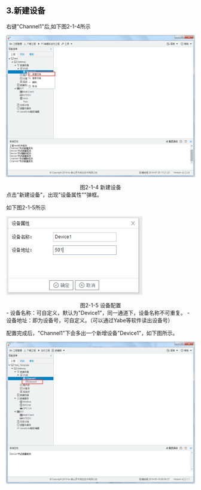 ## 3.新建设备

右键"Channel1"后,如下图2-1-4所示   

![](assets/新建设备.png)

<center>图2-1-4 新建设备</center>
点击"新建设备"，出现"设备属性""弹框。

如下图2-1-5所示

![](assets/设备配置.png)

<center>图2-1-5 设备配置</center>
- 设备名称：可自定义，默认为"Device1"，同一通道下，设备名称不可重复。
- 设备地址：即为设备号，可自定义。（可以通过Yabe等软件读出设备号）

配置完成后，"Channel1"下会多出一个新增设备"Device1"，如下图所示。

![](../../assets/Device子菜单栏.png)

